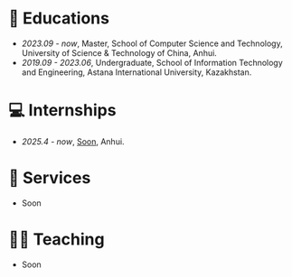 # 📖 Educations
- *2023.09 - now*, Master, School of Computer Science and Technology, University of Science & Technology of China, Anhui.
- *2019.09 - 2023.06*, Undergraduate, School of Information Technology and Engineering, Astana International University, Kazakhstan.

# 💻 Internships
- *2025.4 - now*, [Soon](https://), Anhui.

# 🏁 Services
- Soon

# 🧑‍🏫 Teaching
- Soon
